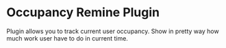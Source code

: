 # Occupancy Remine Plugin

Plugin allows you to track current user occupancy. Show in pretty way how much work user have to do in current time.
